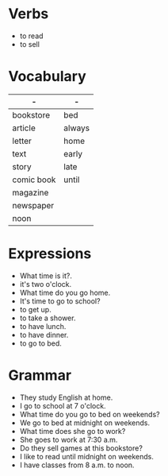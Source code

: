 # Verbs

- to read
- to sell

# Vocabulary
|     -      |       -       |
|------------|---------------|
bookstore|bed
article|always
letter|home
text|early
story|late
comic book|until
magazine|
newspaper|
noon|

# Expressions
- What time is it?.
- it's two o'clock.
- What time do you go home.
- It's time to go to school?
- to get up.
- to take a shower.
- to have lunch.
- to have dinner.
- to go to bed.


# Grammar
- They study English at home.
- I go to school at 7 o'clock.
- What time do you go to bed on weekends?
- We go to bed at midnight on weekends.
- What time does she go to work?
- She goes to work at 7:30 a.m.
- Do they sell games at this bookstore?
- I like to read until midnight on weekends.
- I have classes from 8 a.m. to noon.
